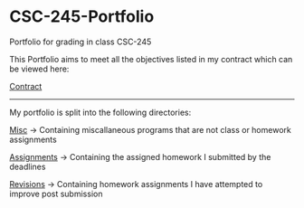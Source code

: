 # CSC-245-Portfolio
Portfolio for grading in class CSC-245

This Portfolio aims to meet all the objectives listed in my contract which can be viewed here:

[Contract](JamesContract.md)

--------------------------------------------------------------------

My portfolio is split into the following directories:

[Misc](./Miscallaneous) &rarr; Containing miscallaneous programs that are not class or homework assignments

[Assignments](./Homework_Assignments) &rarr; Containing the assigned homework I submitted by the deadlines

[Revisions](./Revisited_Assignments) &rarr; Containing homework assignments I have attempted to improve post submission
